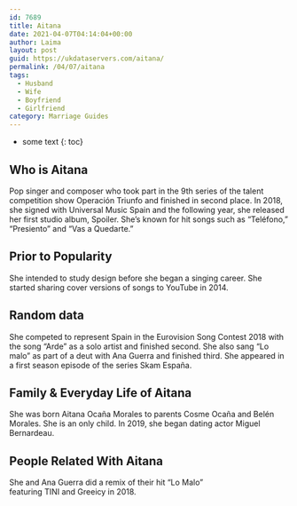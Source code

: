```yaml
---
id: 7689
title: Aitana
date: 2021-04-07T04:14:04+00:00
author: Laima
layout: post
guid: https://ukdataservers.com/aitana/
permalink: /04/07/aitana
tags:
  - Husband
  - Wife
  - Boyfriend
  - Girlfriend
category: Marriage Guides
---
```


* some text
{: toc}


## Who is Aitana
                  
                  
                  
Pop singer and composer who took part in the 9th series of the talent competition show Operación Triunfo and finished in second place. In 2018, she signed with Universal Music Spain and the following year, she released her first studio album, Spoiler. She&#8217;s known for hit songs such as &#8220;Teléfono,&#8221; &#8220;Presiento&#8221; and &#8220;Vas a Quedarte.&#8221;
                  
              
            
              
            
                
                
                
## Prior to Popularity
                  
                  
                  
She intended to study design before she began a singing career. She started sharing cover versions of songs to YouTube in 2014. 
                  
              
            
              
            
                
                
                
## Random data
                  
                  
                  
She competed to represent Spain in the Eurovision Song Contest 2018 with the song &#8220;Arde&#8221; as a solo artist and finished second. She also sang &#8220;Lo malo&#8221; as part of a deut with Ana Guerra and finished third. She appeared in a first season episode of the series Skam España. 
                  
              
            
              
            
                
                
                
## Family & Everyday Life of Aitana
                  
                  
                  
She was born Aitana Ocaña Morales to parents Cosme Ocaña and Belén Morales. She is an only child. In 2019, she began dating actor Miguel Bernardeau. 
                  
              
            
              
            
                
                
                
## People Related With Aitana
                  
                  
                  
She and Ana Guerra did a remix of their hit &#8220;Lo Malo&#8221; featuring TINI and Greeicy in 2018.
                  
              
            
              
            
                
              
            
              
              
            
            
              
            
          
          
          
